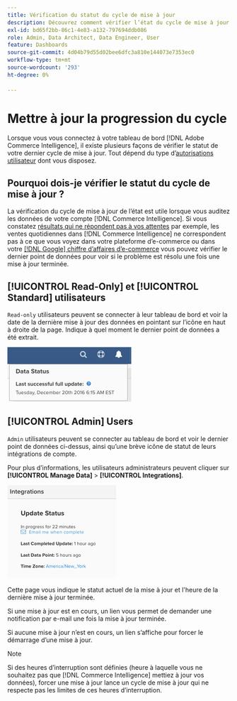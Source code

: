 ```yaml
---
title: Vérification du statut du cycle de mise à jour
description: Découvrez comment vérifier l’état du cycle de mise à jour.
exl-id: bd65f2bb-86c1-4e83-a132-797694ddb086
role: Admin, Data Architect, Data Engineer, User
feature: Dashboards
source-git-commit: 4d04b79d55d02bee6dfc3a810e144073e7353ec0
workflow-type: tm+mt
source-wordcount: '293'
ht-degree: 0%

---
```


# Mettre à jour la progression du cycle

Lorsque vous vous connectez à votre tableau de bord [!DNL Adobe Commerce Intelligence], il existe plusieurs façons de vérifier le statut de votre dernier cycle de mise à jour. Tout dépend du type d’[autorisations utilisateur](../administrator/user-management/user-management.md) dont vous disposez.

## Pourquoi dois-je vérifier le statut du cycle de mise à jour ?

La vérification du cycle de mise à jour de l’état est utile lorsque vous auditez les données de votre compte [!DNL Commerce Intelligence]. Si vous constatez [résultats qui ne répondent pas à vos attentes](../data-analyst/data-warehouse-mgr/data-and-updates-faq.md) par exemple, les ventes quotidiennes dans [!DNL Commerce Intelligence] ne correspondent pas à ce que vous voyez dans votre plateforme d’e-commerce ou dans votre [[!DNL Google] chiffre d’affaires d’e-commerce](https://experienceleague.adobe.com/docs/commerce-knowledge-base/kb/troubleshooting/miscellaneous/diagnosing-google-ecommerce-revenue-discrepancies.html?lang=fr) vous pouvez vérifier le dernier point de données pour voir si le problème est résolu une fois une mise à jour terminée.

## [!UICONTROL Read-Only] et [!UICONTROL Standard] utilisateurs

`Read-only` utilisateurs peuvent se connecter à leur tableau de bord et voir la date de la dernière mise à jour des données en pointant sur l’icône en haut à droite de la page. Indique à quel moment le dernier point de données a été extrait.

![Date et heure de la dernière mise à jour de données réussie affichée dans l’interface](../../mbi/assets/last-success-data.png)

## [!UICONTROL Admin] Users

`Admin` utilisateurs peuvent se connecter au tableau de bord et voir le dernier point de données ci-dessus, ainsi qu’une brève icône de statut de leurs intégrations de compte.

Pour plus d’informations, les utilisateurs administrateurs peuvent cliquer sur **[!UICONTROL Manage Data]** > **[!UICONTROL Integrations]**.

![Page Gérer les intégrations de données affichant les détails de connexion et le statut de mise à jour](../../mbi/assets/detail-manage-data-integrations.png)

Cette page vous indique le statut actuel de la mise à jour et l&#39;heure de la dernière mise à jour terminée.

Si une mise à jour est en cours, un lien vous permet de demander une notification par e-mail une fois la mise à jour terminée.

Si aucune mise à jour n’est en cours, un lien s’affiche pour forcer le démarrage d’une mise à jour.

>[!NOTE]
>
>Si des heures d’interruption sont définies (heure à laquelle vous ne souhaitez pas que [!DNL Commerce Intelligence] mettiez à jour vos données), forcer une mise à jour lance un cycle de mise à jour qui ne respecte pas les limites de ces heures d’interruption.
